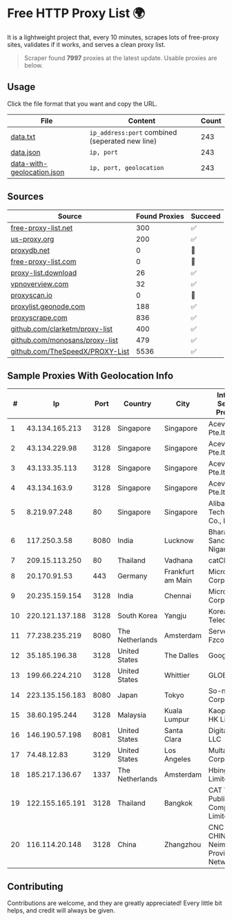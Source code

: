 
# Free HTTP Proxy List 🌍

It is a lightweight project that, every 10 minutes, scrapes lots of free-proxy sites, validates if it works, and serves a clean proxy list.


> Scraper found **7997** proxies at the latest update. Usable proxies are below.

## Usage

Click the file format that you want and copy the URL.


|File|Content|Count|
|----|-------|-----|
|[data.txt](https://raw.githubusercontent.com/themiralay/Proxy-List-World/master/data.txt)|`ip_address:port` combined (seperated new line)|243|
|[data.json](https://raw.githubusercontent.com/themiralay/Proxy-List-World/master/data.json)|`ip, port`|243|
|[data-with-geolocation.json](https://raw.githubusercontent.com/themiralay/Proxy-List-World/master/data-with-geolocation.json)|`ip, port, geolocation`|243|

## Sources

|Source|Found Proxies|Succeed|
|------|-------------|-------|
|[free-proxy-list.net](https://free-proxy-list.net)|300|✅|
|[us-proxy.org](https://www.us-proxy.org)|200|✅|
|[proxydb.net](http://proxydb.net)|0|🚫|
|[free-proxy-list.com](https://free-proxy-list.com/?page=&port=&type%5B%5D=http&type%5B%5D=https&up_time=0&search=Search)|0|🚫|
|[proxy-list.download](https://www.proxy-list.download/HTTP)|26|✅|
|[vpnoverview.com](https://vpnoverview.com/privacy/anonymous-browsing/free-proxy-servers)|32|✅|
|[proxyscan.io](https://www.proxyscan.io)|0|🚫|
|[proxylist.geonode.com](https://proxylist.geonode.com/api/proxy-list?limit=300&page=1&sort_by=lastChecked&sort_type=desc&protocols=http,https)|188|✅|
|[proxyscrape.com](https://api.proxyscrape.com/v2/?request=displayproxies&protocol=http&timeout=10000&country=all&ssl=all&anonymity=all)|836|✅|
|[github.com/clarketm/proxy-list](https://raw.githubusercontent.com/clarketm/proxy-list/master/proxy-list-raw.txt)|400|✅|
|[github.com/monosans/proxy-list](https://raw.githubusercontent.com/monosans/proxy-list/main/proxies/http.txt)|479|✅|
|[github.com/TheSpeedX/PROXY-List](https://raw.githubusercontent.com/TheSpeedX/PROXY-List/master/http.txt)|5536|✅|


## Sample Proxies With Geolocation Info

|#|Ip|Port|Country|City|Internet Service Provider|
|-|--|----|-------|----|-------------------------|
|1|43.134.165.213|3128|Singapore|Singapore|Aceville Pte.ltd|
|2|43.134.229.98|3128|Singapore|Singapore|Aceville Pte.ltd|
|3|43.133.35.113|3128|Singapore|Singapore|Aceville Pte.ltd|
|4|43.134.163.9|3128|Singapore|Singapore|Aceville Pte.ltd|
|5|8.219.97.248|80|Singapore|Singapore|Alibaba (US) Technology Co., Ltd.|
|6|117.250.3.58|8080|India|Lucknow|Bharat Sanchar Nigam Ltd|
|7|209.15.113.250|80|Thailand|Vadhana|catCloud|
|8|20.170.91.53|443|Germany|Frankfurt am Main|Microsoft Corporation|
|9|20.235.159.154|3128|India|Chennai|Microsoft Corporation|
|10|220.121.137.188|3128|South Korea|Yangju|Korea Telecom|
|11|77.238.235.219|8080|The Netherlands|Amsterdam|Servers Tech Fzco|
|12|35.185.196.38|3128|United States|The Dalles|Google LLC|
|13|199.66.224.210|3128|United States|Whittier|GLOBAL IT|
|14|223.135.156.183|8080|Japan|Tokyo|So-net Corporation|
|15|38.60.195.244|3128|Malaysia|Kuala Lumpur|Kaopu Cloud HK Limited|
|16|146.190.57.198|8081|United States|Santa Clara|DigitalOcean, LLC|
|17|74.48.12.83|3129|United States|Los Angeles|Multacom Corporation|
|18|185.217.136.67|1337|The Netherlands|Amsterdam|Hbing Limited|
|19|122.155.165.191|3128|Thailand|Bangkok|CAT Telecom Public Company Limited|
|20|116.114.20.148|3128|China|Zhangzhou|CNC Group CHINA169 Neimeng Province Network|



## Contributing

Contributions are welcome, and they are greatly appreciated! Every
little bit helps, and credit will always be given.

